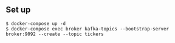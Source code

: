 
Set up
------
```shell
$ docker-compose up -d
$ docker-compose exec broker kafka-topics --bootstrap-server broker:9092 --create --topic tickers
```